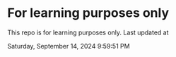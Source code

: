 # For learning purposes only
This repo is for learning purposes only.
Last updated at

Saturday, September 14, 2024 9:59:51 PM

